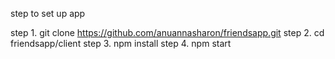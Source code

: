 step  to set up app

step 1. git clone https://github.com/anuannasharon/friendsapp.git
step 2. cd friendsapp/client
step 3. npm install
step 4. npm start
